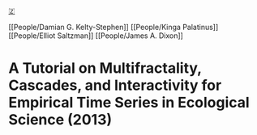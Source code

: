 [🇿](zotero://select/library/items/QY63NCHH)

[[People/Damian G. Kelty-Stephen]] [[People/Kinga Palatinus]] [[People/Elliot Saltzman]] [[People/James A. Dixon]] 
# A Tutorial on Multifractality, Cascades, and Interactivity for Empirical Time Series in Ecological Science (2013)

